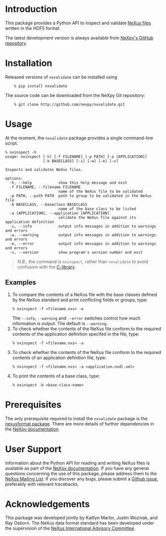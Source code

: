 Introduction
============
This package provides a Python API to inspect and validate [NeXus 
files](http://www.nexusformat.org/) written in the HDF5 format.  

The latest development version is always available from [NeXpy's GitHub
repository](https://github.com/nexpy/nxvalidate).

Installation
============
Released versions of `nxvalidate` can be installed using

```
    % pip install nxvalidate
```

The source code can be downloaded from the NeXpy Git repository:

```
    % git clone http://github.com/nexpy/nxvalidate.git
```

Usage
=====
At the moment, the `nxvalidate` package provides a single command-line script.

```
% nxinspect -h
usage: nxinspect [-h] [-f FILENAME] [-p PATH] [-a [APPLICATION]]
                 [-b BASECLASS] [-i] [-w] [-e] [-v]

Inspects and validates NeXus files.

options:
  -h, --help            show this help message and exit
  -f FILENAME, --filename FILENAME
                        name of the NeXus file to be validated
  -p PATH, --path PATH  path to group to be validated in the NeXus file
  -b BASECLASS, --baseclass BASECLASS
                        name of the base class to be listed
  -a [APPLICATION], --application [APPLICATION]
                        validate the NeXus file against its application definition
  -i, --info            output info messages in addition to warnings and errors
  -w, --warning         output info messages in addition to warnings and errors
  -e, --error           output info messages in addition to warnings and errors
  -v, --version         show program's version number and exit
```

> *N.B.*, the command is `nxinspect`, rather than `nxvalidate` to avoid
> confusion with the [C-library](https://github.com/nexusformat/cnxvalidate).

Examples
--------
1. To compare the contents of a NeXus file with the base classes defined
   by the NeXus standard and print conflicting fields or groups, type:
   ```
   % nxinspect -f <filename.nxs> -e
   ```
   The `--info`, `--warning` and `--error` switches control how much 
   information is output. The default is `--warning`.
2. To check whether the contents of the NeXus file conform to the
   required contents of the application definition specifed in the file,
   type:
   ```
   % nxinspect -f <filename.nxs> -a
   ```
3. To check whether the contents of the NeXus file conform to the
   required contents of an application definition file, type:
   ```
   % nxinspect -f <filename.nxs> -a <application.nxdl.xml>
   ```
4. To print the contents of a base class, type:
   ```
   % nxinspect -b <base-class-name>
   ```

Prerequisites
=============
The only prerequisite required to install the `nxvalidate` package is
the [nexusformat package](https://github.com/nexpy/nexusformat). There
are more details of further dependencies in the [NeXpy
documentation](http://nexpy.github.io/nexpy).

User Support
============
Information about the Python API for reading and writing NeXus files is
available as part of the [NeXpy
documentation](https://nexpy.github.io/nexpy). If you have any general
questions concerning the use of this package, please address them to the
[NeXus Mailing
List](http:s//download.nexusformat.org/doc/html/mailinglist.html). If
you discover any bugs, please submit a [Github
issue](https://github.com/nexpy/nxvalidate/issues), preferably with
relevant tracebacks.

Acknowledgements
================
This package was developed jointly by Kaitlyn Marlor, Justin Wozniak,
and Ray Osborn. The NeXus data format standard has been developed under
the supervision of the [NeXus International Advisory
Committee](https://www.nexusformat.org/NIAC.html).
